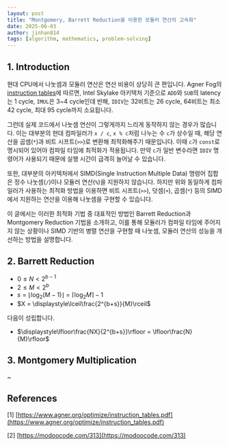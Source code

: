 ```yaml
---
layout: post
title: "Montgomery, Barrett Reduction을 이용한 모듈러 연산의 고속화"
date: 2025-06-03
author: jinhan814
tags: [algorithm, mathematics, problem-solving]
---
```


## 1. Introduction

현대 CPU에서 나눗셈과 모듈러 연산은 연산 비용이 상당히 큰 편입니다. Agner Fog의 [instruction tables](https://www.agner.org/optimize/instruction_tables.pdf)에 따르면, Intel Skylake 아키텍처 기준으로 `ADD`와 `SUB`의 latency는 1 cycle, `IMUL`은 3~4 cycle인데 반해, `IDIV`는 32비트는 26 cycle, 64비트는 최소 42 cycle, 최대 95 cycle까지 소요됩니다.

그런데 실제 코드에서 나눗셈 연산이 그렇게까지 느리게 동작하지 않는 경우가 많습니다. 이는 대부분의 현대 컴파일러가 <code>x / c</code>, <code>x % c</code>처럼 나누는 수 <code>c</code>가 상수일 때, 해당 연산을 곱셈(<code>*</code>)과 비트 시프트(<code>>></code>)로 변환해 최적화해주기 때문입니다. 이때 <code>c</code>가 <code>const</code>로 명시되어 있어야 컴파일 타임에 최적화가 적용됩니다. 만약 <code>c</code>가 일반 변수라면 `IDIV` 명령어가 사용되기 때문에 실행 시간이 급격히 늘어날 수 있습니다.

또한, 대부분의 아키텍처에서 SIMD(Single Instruction Multiple Data) 명령어 집합은 정수 나눗셈(<code>/</code>)이나 모듈러 연산(<code>%</code>)을 지원하지 않습니다. 하지만 위와 동일하게 컴파일러가 사용하는 최적화 방법을 이용하면 비트 시프트(<code>>></code>), 덧셈(<code>+</code>), 곱셈(<code>*</code>) 등의 SIMD에서 지원하는 연산을 이용해 나눗셈을 구현할 수 있습니다.

이 글에서는 이러한 최적화 기법 중 대표적인 방법인 Barrett Reduction과 Montgomery Reduction 기법을 소개하고, 이를 통해 모듈러가 컴파일 타임에 주어지지 않는 상황이나 SIMD 기반의 병렬 연산을 구현할 때 나눗셈, 모듈러 연산의 성능을 개선하는 방법을 설명합니다.

## 2. Barrett Reduction

- $0 \leq N < 2^{b-1}$
- $2 \leq M < 2^b$
- $s = \lfloor\log_2(M-1)\rfloor = \lceil\log_2M\rceil-1$
- $X = \displaystyle\lceil\frac{2^{b+s}}{M}\rceil$

다음이 성립합니다.

- $\displaystyle\lfloor\frac{NX}{2^{b+s}}\rfloor = \lfloor\frac{N}{M}\rfloor$

## 3. Montgomery Multiplication

~

## References

[1] [https://www.agner.org/optimize/instruction_tables.pdf](https://www.agner.org/optimize/instruction_tables.pdf)

[2] [https://modoocode.com/313](https://modoocode.com/313)